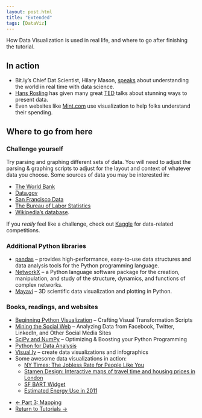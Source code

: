 ```yaml
---
layout: post.html
title: "Extended"
tags: [DataViz]
---
```


How Data Visualization is used in real life, and where to go after finishing the tutorial.

## In action

* Bit.ly’s Chief Dat Scientist, Hilary Mason, [speaks](http://www.youtube.com/watch?v=zwtg2yOCdpM) about understanding the world in real time with data science.
* [Hans Rosling](http://www.ted.com/speakers/hans_rosling.html) has given many great [TED](http://www.ted.com) talks about stunning ways to present data.
* Even websites like [Mint.com](https://www.mint.com/) use visualization to help folks understand their spending.


## Where to go from here

### Challenge yourself

Try parsing and graphing different sets of data. You will need to adjust the parsing & graphing scripts to adjust for the layout and context of whatever data you choose.  Some sources of data you may be interested in:

* [The World Bank](http://data.worldbank.org/)
* [Data.gov](http://www.data.gov)
* [San Francisco Data](https://data.sfgov.org/)
* [The Bureau of Labor Statistics](http://www.bls.gov/)
* [Wikipedia’s database](http://en.wikipedia.org/wiki/Wikipedia:Database_download).

If you _really_ feel like a challenge, check out [Kaggle](http://www.kaggle.com/) for data-related competitions.

### Additional Python libraries

* [pandas](http://pandas.pydata.org/) – provides high-performance, easy-to-use data structures and data analysis tools for the Python programming language.
* [NetworkX](http://networkx.github.com/) – a Python language software package for the creation, manipulation, and study of the structure, dynamics, and functions of complex networks.
* [Mayavi](http://docs.enthought.com/mayavi/mayavi/) – 3D scientific data visualization and plotting in Python.

### Books, readings, and websites

* [Beginning Python Visualization](http://www.amazon.com/gp/product/1430218436?ie=UTF8&tag=flowingdata-20&linkCode=as2&camp=1789&creative=390957&creativeASIN=1430218436) – Crafting Visual Transformation Scripts
* [Mining the Social Web](http://shop.oreilly.com/product/0636920010203.do) – Analyzing Data from Facebook, Twitter, LinkedIn, and Other Social Media Sites
* [SciPy and NumPy](http://shop.oreilly.com/product/0636920020219.do) – Optimizing & Boosting your Python Programming
* [Python for Data Analysis](http://oreilly.com/shop/product/0636920023784.html)
* [Visual.ly](http://visual.ly/) – create data visualizations and infographics
* Some awesome data visualizations in action:
	* [NY Times: The Jobless Rate for People Like You](http://www.nytimes.com/interactive/2009/11/06/business/economy/unemployment-lines.html?_r=0)
	* [Stamen Design: Interactive maps of travel time and housing prices in London](http://stamen.com/clients/mysociety)
	* [SF BART Widget](http://worrydream.com/#!/bartwidget)
	* [Estimated Energy Use in 2011](https://flowcharts.llnl.gov/content/energy/energy_archive/energy_flow_2011/LLNLUSEnergy2011.png)

<nav>
  <ul class="pager">
    <li class="previous"><a href="{{ get_url('/dataviz/part-3/') }}"><span aria-hidden="true">&larr;</span> Part 3: Mapping</a></li>
    <li class="next"><a href="{{ get_url('/tutorials/') }}">Return to Tutorials <span aria-hidden="true">&rarr;</span></a></li>
  </ul>
</nav>
